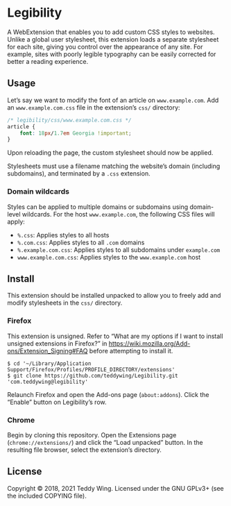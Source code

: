 Legibility
==========

A WebExtension that enables you to add custom CSS styles to websites. Unlike a
global user stylesheet, this extension loads a separate stylesheet for each
site, giving you control over the appearance of any site. For example, sites
with poorly legible typography can be easily corrected for better a reading
experience.


## Usage
Let’s say we want to modify the font of an article on `www.example.com`. Add an
`www.example.com.css` file in the extension’s `css/` directory:

``` css
/* legibility/css/www.example.com.css */
article {
	font: 18px/1.7em Georgia !important;
}
```

Upon reloading the page, the custom stylesheet should now be applied.

Stylesheets must use a filename matching the website’s domain (including
subdomains), and terminated by a `.css` extension.


### Domain wildcards
Styles can be applied to multiple domains or subdomains using domain-level
wildcards. For the host `www.example.com`, the following CSS files will apply:

* `%.css`: Applies styles to all hosts
* `%.com.css`: Applies styles to all `.com` domains
* `%.example.com.css`: Applies styles to all subdomains under `example.com`
* `www.example.com.css`: Applies styles to the `www.example.com` host


## Install
This extension should be installed unpacked to allow you to freely add and
modify stylesheets in the `css/` directory.


### Firefox
This extension is unsigned. Refer to “What are my options if I want to install
unsigned extensions in Firefox?” in
https://wiki.mozilla.org/Add-ons/Extension_Signing#FAQ before attempting to
install it.

	$ cd '~/Library/Application Support/Firefox/Profiles/PROFILE_DIRECTORY/extensions'
	$ git clone https://github.com/teddywing/Legibility.git 'com.teddywing@legibility'

Relaunch Firefox and open the Add-ons page (`about:addons`). Click the “Enable”
button on Legibility’s row.


### Chrome
Begin by cloning this repository. Open the Extensions page
(`chrome://extensions/`) and click the “Load unpacked” button. In the resulting
file browser, select the extension’s directory.


## License
Copyright © 2018, 2021 Teddy Wing. Licensed under the GNU GPLv3+ (see the
included COPYING file).
